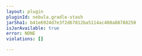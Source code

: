 ```yaml
---
layout: plugin
pluginId: nebula.gradle-stash
jarSha1: b41e6924d7e3f2d67812ba5114ac408a88788250
isJarAvailable: true
error: NONE
violations: []

---
```

